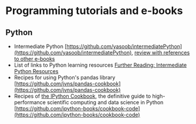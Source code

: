 # Programming tutorials and e-books

## Python

- Intermediate Python [https://github.com/yasoob/intermediatePython](https://github.com/yasoob/intermediatePython), [review with references to other e-books](http://www.blog.pythonlibrary.org/2015/09/02/ebook-review-intermediate-python/)
- List of links to Python learning resources [Further Reading: Intermediate Python Resources](http://inventwithpython.com/blog/2015/09/01/further-reading-intermediate-python-resources/)
- Recipes for using Python's pandas library [https://github.com/jvns/pandas-cookbook](https://github.com/jvns/pandas-cookbook)
- Recipes of [the IPython Cookbook](http://ipython-books.github.io/cookbook/), the definitive guide to high-performance scientific computing and data science in Python [https://github.com/ipython-books/cookbook-code](https://github.com/ipython-books/cookbook-code)